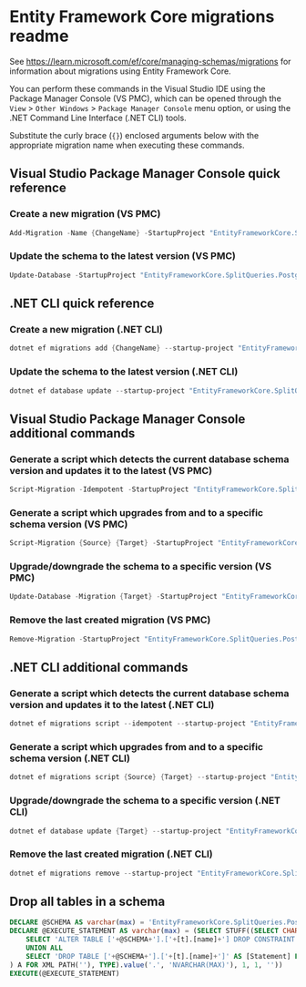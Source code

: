 # Entity Framework Core migrations readme

See <https://learn.microsoft.com/ef/core/managing-schemas/migrations> for information about migrations
using Entity Framework Core.

You can perform these commands in the Visual Studio IDE using the Package Manager Console (VS PMC), which can
be opened through the `View` > `Other Windows` > `Package Manager Console` menu option, or using the .NET
Command Line Interface (.NET CLI) tools.

Substitute the curly brace (`{}`) enclosed arguments below with the appropriate migration name when
executing these commands.

## Visual Studio Package Manager Console quick reference

### Create a new migration (VS PMC)

```powershell
Add-Migration -Name {ChangeName} -StartupProject "EntityFrameworkCore.SplitQueries.PostgreSQL.Api" -Project "EntityFrameworkCore.SplitQueries.PostgreSQL.Infrastructure"
```

### Update the schema to the latest version (VS PMC)

```powershell
Update-Database -StartupProject "EntityFrameworkCore.SplitQueries.PostgreSQL.Api" -Project "EntityFrameworkCore.SplitQueries.PostgreSQL.Infrastructure"
```

## .NET CLI quick reference

### Create a new migration (.NET CLI)

```powershell
dotnet ef migrations add {ChangeName} --startup-project "EntityFrameworkCore.SplitQueries.PostgreSQL.Api" --project "EntityFrameworkCore.SplitQueries.PostgreSQL.Infrastructure"
```

### Update the schema to the latest version (.NET CLI)

```powershell
dotnet ef database update --startup-project "EntityFrameworkCore.SplitQueries.PostgreSQL.Api" --project "EntityFrameworkCore.SplitQueries.PostgreSQL.Infrastructure"
```

## Visual Studio Package Manager Console additional commands

### Generate a script which detects the current database schema version and updates it to the latest (VS PMC)

```powershell
Script-Migration -Idempotent -StartupProject "EntityFrameworkCore.SplitQueries.PostgreSQL.Api" -Project "EntityFrameworkCore.SplitQueries.PostgreSQL.Infrastructure"
```

### Generate a script which upgrades from and to a specific schema version (VS PMC)

```powershell
Script-Migration {Source} {Target} -StartupProject "EntityFrameworkCore.SplitQueries.PostgreSQL.Api" -Project "EntityFrameworkCore.SplitQueries.PostgreSQL.Infrastructure"
```

### Upgrade/downgrade the schema to a specific version (VS PMC)

```powershell
Update-Database -Migration {Target} -StartupProject "EntityFrameworkCore.SplitQueries.PostgreSQL.Api" -Project "EntityFrameworkCore.SplitQueries.PostgreSQL.Infrastructure"
```

### Remove the last created migration (VS PMC)

```powershell
Remove-Migration -StartupProject "EntityFrameworkCore.SplitQueries.PostgreSQL.Api" -Project "EntityFrameworkCore.SplitQueries.PostgreSQL.Infrastructure"
```

## .NET CLI additional commands

### Generate a script which detects the current database schema version and updates it to the latest (.NET CLI)

```powershell
dotnet ef migrations script --idempotent --startup-project "EntityFrameworkCore.SplitQueries.PostgreSQL.Api" --project "EntityFrameworkCore.SplitQueries.PostgreSQL.Infrastructure"
```

### Generate a script which upgrades from and to a specific schema version (.NET CLI)

```powershell
dotnet ef migrations script {Source} {Target} --startup-project "EntityFrameworkCore.SplitQueries.PostgreSQL.Api" --project "EntityFrameworkCore.SplitQueries.PostgreSQL.Infrastructure"
```

### Upgrade/downgrade the schema to a specific version (.NET CLI)

```powershell
dotnet ef database update {Target} --startup-project "EntityFrameworkCore.SplitQueries.PostgreSQL.Api" --project "EntityFrameworkCore.SplitQueries.PostgreSQL.Infrastructure"
```

### Remove the last created migration (.NET CLI)

```powershell
dotnet ef migrations remove --startup-project "EntityFrameworkCore.SplitQueries.PostgreSQL.Api" --project "EntityFrameworkCore.SplitQueries.PostgreSQL.Infrastructure"
```

## Drop all tables in a schema

```sql
DECLARE @SCHEMA AS varchar(max) = 'EntityFrameworkCore.SplitQueries.PostgreSQL'
DECLARE @EXECUTE_STATEMENT AS varchar(max) = (SELECT STUFF((SELECT CHAR(13) + CHAR(10) + [Statement] FROM (
    SELECT 'ALTER TABLE ['+@SCHEMA+'].['+[t].[name]+'] DROP CONSTRAINT ['+[fk].[name]+']' AS [Statement] FROM [sys].[foreign_keys] AS [fk] INNER JOIN [sys].[tables] AS [t] ON [t].[object_id] = [fk].[parent_object_id] INNER JOIN [sys].[schemas] AS [s] ON [s].[schema_id] = [t].[schema_id] WHERE [s].[name] = @SCHEMA
    UNION ALL
    SELECT 'DROP TABLE ['+@SCHEMA+'].['+[t].[name]+']' AS [Statement] FROM [sys].[tables] AS [t] INNER JOIN [sys].[schemas] AS [s] ON [s].[schema_id] = [t].[schema_id] WHERE [s].[name] = @SCHEMA
) A FOR XML PATH(''), TYPE).value('.', 'NVARCHAR(MAX)'), 1, 1, ''))
EXECUTE(@EXECUTE_STATEMENT)
```

